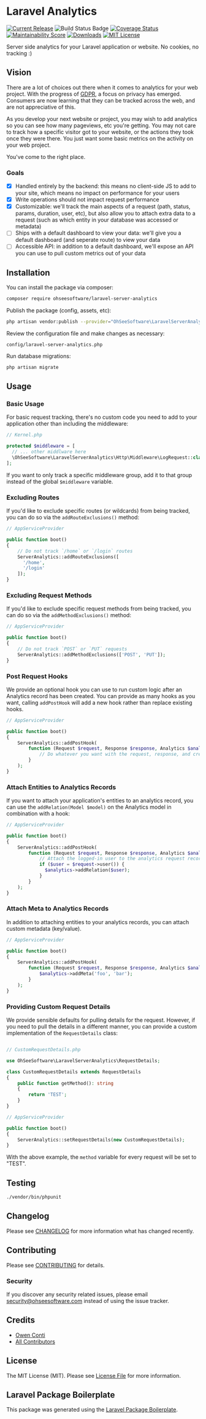 # Laravel Analytics

[![Current Release](https://img.shields.io/github/release/ohseesoftware/laravel-server-analytics.svg?style=flat-square)](https://github.com/ohseesoftware/laravel-server-analytics/releases)
![Build Status Badge](https://github.com/ohseesoftware/laravel-server-analytics/workflows/Build/badge.svg)
[![Coverage Status](https://coveralls.io/repos/github/ohseesoftware/laravel-server-analytics/badge.svg?branch=master)](https://coveralls.io/github/ohseesoftware/laravel-server-analytics?branch=master)
[![Maintainability Score](https://img.shields.io/codeclimate/maintainability/ohseesoftware/laravel-server-analytics.svg?style=flat-square)](https://codeclimate.com/github/ohseesoftware/laravel-server-analytics)
[![Downloads](https://img.shields.io/packagist/dt/ohseesoftware/laravel-server-analytics.svg?style=flat-square)](https://packagist.org/packages/ohseesoftware/laravel-server-analytics)
[![MIT License](https://img.shields.io/github/license/ohseesoftware/laravel-server-analytics.svg?style=flat-square)](https://github.com/ohseesoftware/laravel-server-analytics/blob/master/LICENSE)

Server side analytics for your Laravel application or website. No cookies, no tracking :)

## Vision

There are a lot of choices out there when it comes to analytics for your web project. With the progress of [GDPR](https://en.wikipedia.org/wiki/General_Data_Protection_Regulation), a focus on privacy has emerged. Consumers are now learning that they can be tracked across the web, and are not appreciative of this.

As you develop your next website or project, you may wish to add analytics so you can see how many pageviews, etc you're getting. You may not care to track how a specific visitor got to your website, or the actions they took once they were there. You just want some basic metrics on the activity on your web project.

You've come to the right place.

### Goals

* [x] Handled entirely by the backend: this means no client-side JS to add to your site, which means no impact on performance for your users
* [x] Write operations should not impact request performance
* [x] Customizable: we'll track the main aspects of a request (path, status, params, duration, user, etc), but also allow you to attach extra data to a request (such as which entity in your database was accessed or metadata)
* [ ] Ships with a default dashboard to view your data: we'll give you a default dashboard (and seperate route) to view your data
* [ ] Accessible API: in addition to a default dashboard, we'll expose an API you can use to pull custom metrics out of your data

## Installation

You can install the package via composer:

```bash
composer require ohseesoftware/laravel-server-analytics
```

Publish the package (config, assets, etc):

```bash
php artisan vendor:publish --provider="OhSeeSoftware\LaravelServerAnalytics\LaravelServerAnalyticsServiceProvider"
```

Review the configuration file and make changes as necessary:

`config/laravel-server-analytics.php`

Run database migrations:

```bash
php artisan migrate
```

## Usage

### Basic Usage

For basic request tracking, there's no custom code you need to add to your application other than including the middleware:

``` php
// Kernel.php

protected $middleware = [
  // ... other middlware here
  \OhSeeSoftware\LaravelServerAnalytics\Http\Middleware\LogRequest::class,
];
```

If you want to only track a specific middleware group, add it to that group instead of the global `$middleware` variable.

### Excluding Routes

If you'd like to exclude specific routes (or wildcards) from being tracked, you can do so via the `addRouteExclusions()` method:

```php
// AppServiceProvider

public function boot()
{
    // Do not track `/home` or `/login` routes
    ServerAnalytics::addRouteExclusions([
      '/home',
      '/login'
    ]);
}
```

### Excluding Request Methods

If you'd like to exclude specific request methods from being tracked, you can do so via the `addMethodExclusions()` method:

```php
// AppServiceProvider

public function boot()
{
    // Do not track `POST` or `PUT` requests
    ServerAnalytics::addMethodExclusions(['POST', 'PUT']);
}
```

### Post Request Hooks

We provide an optional hook you can use to run custom logic after an Analytics record has been created. You can provide as many hooks as you want, calling `addPostHook` will add a new hook rather than replace existing hooks.

```php
// AppServiceProvider

public function boot()
{
    ServerAnalytics::addPostHook(
        function (Request $request, Response $response, Analytics $analytics) {
            // Do whatever you want with the request, response, and created analytics record
        }
    );
}
```

### Attach Entities to Analytics Records

If you want to attach your application's entities to an analytics record, you can use the `addRelation(Model $model)` on the Analytics model in combination with a hook:

```php
// AppServiceProvider

public function boot()
{
    ServerAnalytics::addPostHook(
        function (Request $request, Response $response, Analytics $analytics) {
            // Attach the logged-in user to the analytics request record
            if ($user = $request->user()) {
              $analytics->addRelation($user);
            }
        }
    );
}
```

### Attach Meta to Analytics Records

In addition to attaching entities to your analytics records, you can attach custom metadata (key/value).

```php
// AppServiceProvider

public function boot()
{
    ServerAnalytics::addPostHook(
        function (Request $request, Response $response, Analytics $analytics) {
            $analytics->addMeta('foo', 'bar');
        }
    );
}
```

### Providing Custom Request Details

We provide sensible defaults for pulling details for the request. However, if you need to pull the details in a different manner, you can provide a custom implementation of the `RequestDetails` class:

```php

// CustomRequestDetails.php

use OhSeeSoftware\LaravelServerAnalytics\RequestDetails;

class CustomRequestDetails extends RequestDetails
{
    public function getMethod(): string
    {
        return 'TEST';
    }
}

// AppServiceProvider

public function boot()
{
    ServerAnalytics::setRequestDetails(new CustomRequestDetails);
}
```

With the above example, the `method` variable for every request will be set to "TEST".

## Testing

``` bash
./vendor/bin/phpunit
```

## Changelog

Please see [CHANGELOG](CHANGELOG.md) for more information what has changed recently.

## Contributing

Please see [CONTRIBUTING](CONTRIBUTING.md) for details.

### Security

If you discover any security related issues, please email security@ohseesoftware.com instead of using the issue tracker.

## Credits

- [Owen Conti](https://github.com/ohseesoftware)
- [All Contributors](../../contributors)

## License

The MIT License (MIT). Please see [License File](LICENSE.md) for more information.

## Laravel Package Boilerplate

This package was generated using the [Laravel Package Boilerplate](https://laravelpackageboilerplate.com).
